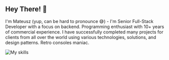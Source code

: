 ## Hey There! 👋

I'm Mateusz (yup, can be hard to pronounce 😅) - I'm Senior Full-Stack Developer with a focus on backend. Programming enthusiast with 10+ years of commercial experience.
I have successfully completed many projects for clients from all over the world using various technologies, solutions, and design patterns. Retro consoles maniac.

![My skills](https://skillicons.dev/icons?i=nodejs,ts,nestjs,express,js,prisma,kafka,mysql,postgres,mongodb,redis,rabbitmq,aws,kubernetes,docker,nginx,php,symfony,git,react,vue,html,materialui)
